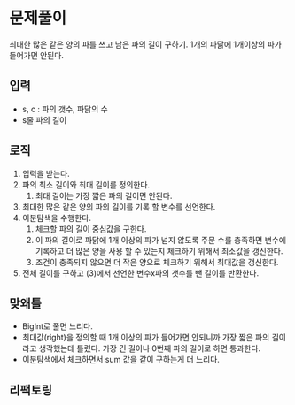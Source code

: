 # 문제풀이

최대한 많은 같은 양의 파를 쓰고 남은 파의 길이 구하기. 1개의 파닭에 1개이상의 파가 들어가면 안된다.

## 입력

- s, c : 파의 갯수, 파닭의 수
- s줄 파의 길이

## 로직

1. 입력을 받는다.
2. 파의 최소 길이와 최대 길이를 정의한다.
    1. 최대 길이는 가장 짧은 파의 길이면 안된다.
3. 최대한 많은 같은 양의 파의 길이를 기록 할 변수를 선언한다.
4. 이분탐색을 수행한다.
    1. 체크할 파의 길이 중심값을 구한다.
    2. 이 파의 길이로 파닭에 1개 이상의 파가 넘지 않도록 주문 수를 충족하면 변수에 기록하고 더 많은 양을 사용 할 수 있는지 체크하기 위해서 최소값을 갱신한다.
    3. 조건이 충족되지 않으면 더 작은 양으로 체크하기 위해서 최대값을 갱신한다.
5. 전체 길이를 구하고 (3)에서 선언한 변수x파의 갯수를 뺀 길이를 반환한다.

## 맞왜틀

- BigInt로 풀면 느리다.
- 최대값(right)을 정의할 때 1개 이상의 파가 들어가면 안되니까 가장 짧은 파의 길이라고 생각했는데 틀렸다. 가장 긴 길이나 0번째 파의 길이로 하면 통과한다.
- 이분탐색에서 체크하면서 sum 값을 같이 구하는게 더 느리다.

## 리팩토링
